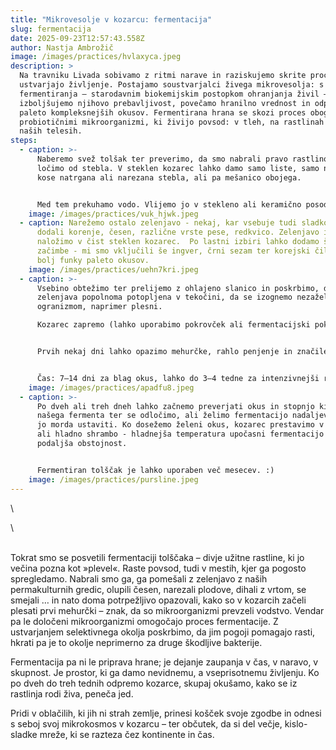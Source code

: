```yaml
---
title: "Mikrovesolje v kozarcu: fermentacija"
slug: fermentacija
date: 2025-09-23T12:57:43.558Z
author: Nastja Ambrožič
image: /images/practices/hvlaxyca.jpeg
description: >
  Na travniku Livada sobivamo z ritmi narave in raziskujemo skrite procese, ki
  ustvarjajo življenje. Postajamo soustvarjalci živega mikrovesolja: s prakso
  fermentiranja – starodavnim biokemijskim postopkom ohranjanja živil –
  izboljšujemo njihovo prebavljivost, povečamo hranilno vrednost in odpiramo
  paleto kompleksnejših okusov. Fermentirana hrana se skozi proces obogati s
  probiotičnimi mikroorganizmi, ki živijo povsod: v tleh, na rastlinah in tudi v
  naših telesih.
steps:
  - caption: >-
      Naberemo svež tolšak ter preverimo, da smo nabrali pravo rastlino. Liste
      ločimo od stebla. V steklen kozarec lahko damo samo liste, samo na manjše
      kose natrgana ali narezana stebla, ali pa mešanico obojega. 


      Med tem prekuhamo vodo. Vlijemo jo v stekleno ali keramično posodo in v njej raztopimo sol, da dobimo 2-3% slanico. Pustimo, da se ohladi.
    image: /images/practices/vuk_hjwk.jpeg
  - caption: Narežemo ostalo zelenjavo - nekaj, kar vsebuje tudi sladkorje. Mi smo
      dodali korenje, česen, različne vrste pese, redkvico. Zelenjavo in tolščak
      naložimo v čist steklen kozarec.  Po lastni izbiri lahko dodamo še druge
      začimbe - mi smo vključili še ingver, črni sezam ter korejski čili, za
      bolj funky paleto okusov.
    image: /images/practices/uehn7kri.jpeg
  - caption: >-
      Vsebino obtežimo ter prelijemo z ohlajeno slanico in poskrbimo, da je
      zelenjava popolnoma potopljena v tekočini, da se izognemo nezaželenim
      ogranizmom, naprimer plesni.

      Kozarec zapremo (lahko uporabimo pokrovček ali fermentacijski pokrovček z ventilom). Postavimo ga na sobno temperaturo (18–24 °C).


      Prvih nekaj dni lahko opazimo mehurčke, rahlo penjenje in značilen vonj – znak, da fermentacija deluje.


      Čas: 7–14 dni za blag okus, lahko do 3–4 tedne za intenzivnejši rezultat.
    image: /images/practices/apadfu8.jpeg
  - caption: >-
      Po dveh ali treh dneh lahko začnemo preverjati okus in stopnjo kislosti
      našega fermenta ter se odločimo, ali želimo fermentacijo nadaljevati ali
      jo morda ustaviti. Ko dosežemo želeni okus, kozarec prestavimo v hladilnik
      ali hladno shrambo - hladnejša temperatura upočasni fermentacijo in
      podaljša obstojnost.


      Fermentiran tolščak je lahko uporaben več mesecev. :)
    image: /images/practices/pursline.jpeg
---
```

\
<!--StartFragment-->\
\
Tokrat smo se posvetili fermentaciji tolščaka – divje užitne rastline, ki jo večina pozna kot »plevel«. Raste povsod, tudi v mestih, kjer ga pogosto spregledamo. Nabrali smo ga, ga pomešali z zelenjavo z naših permakulturnih gredic, olupili česen, narezali plodove, dihali z vrtom, se smejali … in nato doma potrpežljivo opazovali, kako so v kozarcih začeli plesati prvi mehurčki – znak, da so mikroorganizmi prevzeli vodstvo. Vendar pa le določeni mikroorganizmi omogočajo proces fermentacije. Z ustvarjanjem selektivnega okolja poskrbimo, da jim pogoji pomagajo rasti, hkrati pa je to okolje neprimerno za druge škodljive bakterije. 

Fermentacija pa ni le priprava hrane; je dejanje zaupanja v čas, v naravo, v skupnost. Je prostor, ki ga damo nevidnemu, a vseprisotnemu življenju. Ko po dveh do treh tednih odpremo kozarce, skupaj okušamo, kako se iz rastlinja rodi živa, peneča jed. 

Pridi v oblačilih, ki jih ni strah zemlje, prinesi košček svoje zgodbe in odnesi s seboj svoj mikrokosmos v kozarcu – ter občutek, da si del večje, kislo-sladke mreže, ki se razteza čez kontinente in čas.

<!--EndFragment-->